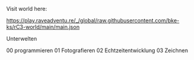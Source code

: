 Visit world here:

https://play.raveadventu.re/_/global/raw.githubusercontent.com/bke-ks/rC3-world/main/main.json


Unterwelten

00 programmieren
01 Fotografieren
02 Echtzeitentwicklung
03 Zeichnen

